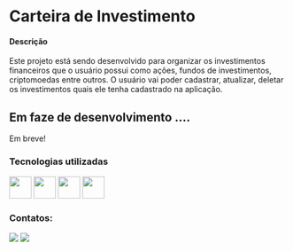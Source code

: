 # Carteira de Investimento

#### Descrição
Este projeto está sendo desenvolvido para organizar os investimentos financeiros que o usuário possui como ações, fundos de investimentos, criptomoedas entre outros. 
O usuário vai poder cadastrar, atualizar, deletar os investimentos quais ele tenha cadastrado na aplicação.

## Em faze de desenvolvimento ....
Em breve!

### Tecnologias utilizadas

<img src="https://cdn.jsdelivr.net/gh/devicons/devicon/icons/html5/html5-original-wordmark.svg" width="40" height="40"/> <img src="https://cdn.jsdelivr.net/gh/devicons/devicon/icons/css3/css3-original-wordmark.svg" width="40" height="40"/> <img src="https://cdn.jsdelivr.net/gh/devicons/devicon/icons/javascript/javascript-original.svg" width="40" height="40"/> <img src="https://cdn.jsdelivr.net/gh/devicons/devicon/icons/react/react-original-wordmark.svg" width="40" height="40"/>

### Contatos:

<div>
<a href = "ribeirovasquez@gmail.com"><img src="https://img.shields.io/badge/Gmail-D14836?style=for-the-badge&logo=gmail&logoColor=white" target="_blank"></a>
<a href="https://www.linkedin.com/in/robsonvasquez/" target="_blank"><img src="https://img.shields.io/badge/-LinkedIn-%230077B5?style=for-the-badge&logo=linkedin&logoColor=white" target="_blank"></a>
</div>
